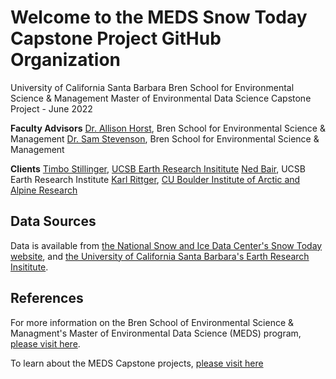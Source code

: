 # Welcome to the MEDS Snow Today Capstone Project GitHub Organization

University of California Santa Barbara
Bren School for Environmental Science & Management Master of Environmental Data Science 
Capstone Project - June 2022

**Faculty Advisors**
[Dr. Allison Horst](https://github.com/allisonhorst), Bren School for Environmental Science & Management
[Dr. Sam Stevenson](https://github.com/samanthastevenson), Bren School for Environmental Science & Management

**Clients**
[Timbo Stillinger](https://github.com/Timbo-Stillinger), [UCSB Earth Research Insititute](https://www.eri.ucsb.edu/)
[Ned Bair](https://github.com/edwardbair), UCSB Earth Research Institute
[Karl Rittger](https://github.com/krittger), [CU Boulder Institute of Arctic and Alpine Research](https://instaar.colorado.edu/)


## Data Sources

Data is available from [the National Snow and Ice Data Center's Snow Today website](https://nsidc.org/reports/snow-today), and [the University of California Santa Barbara's Earth Research Insititute](https://snow.ucsb.edu/index.php/remotely-sensed-products/).

## References

For more information on the Bren School of Environmental Science & Managment's Master of Environmental Data Science (MEDS) program, [please visit here](https://bren.ucsb.edu/masters-programs/master-environmental-data-science).

To learn about the MEDS Capstone projects, [please visit here](https://bren.ucsb.edu/masters-programs/master-environmental-data-science/meds-capstone-projects)


<!--

**Here are some ideas to get you started:**

🙋‍♀️ A short introduction - what is your organization all about?
🌈 Contribution guidelines - how can the community get involved?
👩‍💻 Useful resources - where can the community find your docs? Is there anything else the community should know?
🍿 Fun facts - what does your team eat for breakfast?
🧙 Remember, you can do mighty things with the power of [Markdown](https://docs.github.com/github/writing-on-github/getting-started-with-writing-and-formatting-on-github/basic-writing-and-formatting-syntax)
-->
